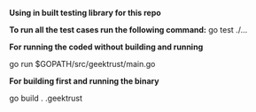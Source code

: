 **Using in built testing library for this repo**

**To run all the test cases run the following command:**
go test ./...

**For running the coded without building and running**

go run $GOPATH/src/geektrust/main.go

**For building first and running the binary**

go build .
.geektrust